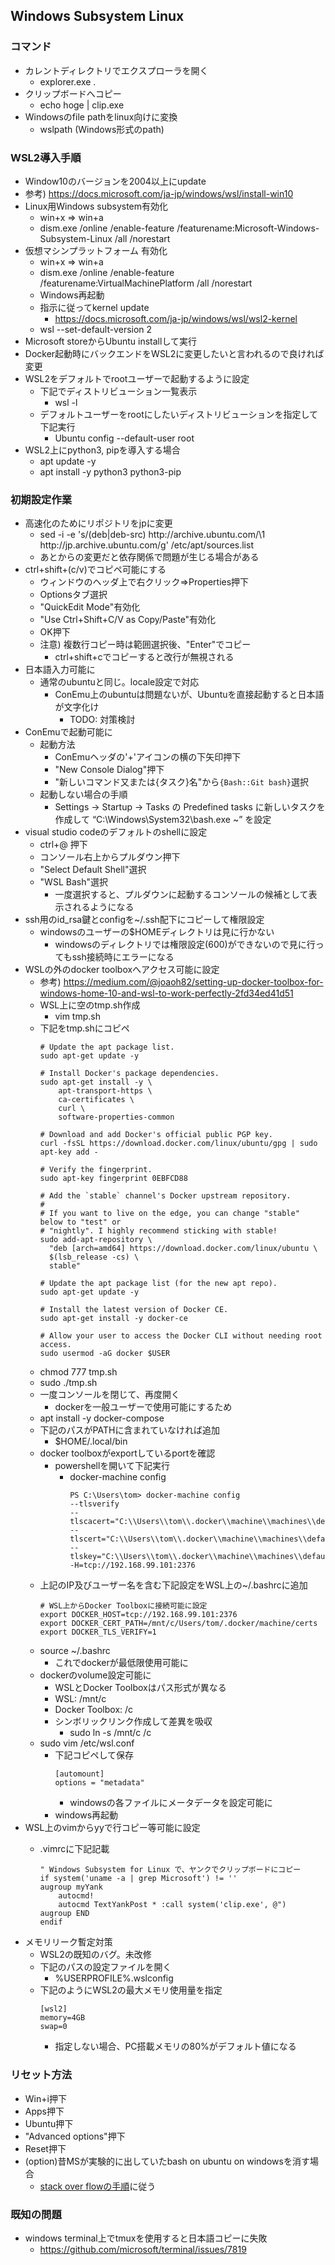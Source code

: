 ## Windows Subsystem Linux

### コマンド

* カレントディレクトリでエクスプローラを開く
  * explorer.exe .
* クリップボードへコピー
  * echo hoge | clip.exe
* Windowsのfile pathをlinux向けに変換
  * wslpath (Windows形式のpath)

### WSL2導入手順

* Window10のバージョンを2004以上にupdate
* 参考) https://docs.microsoft.com/ja-jp/windows/wsl/install-win10
* Linux用Windows subsystem有効化
    * win+x => win+a
    * dism.exe /online /enable-feature /featurename:Microsoft-Windows-Subsystem-Linux /all /norestart
* 仮想マシンプラットフォーム 有効化
    * win+x => win+a
    * dism.exe /online /enable-feature /featurename:VirtualMachinePlatform /all /norestart
    * Windows再起動
    * 指示に従ってkernel update
        * https://docs.microsoft.com/ja-jp/windows/wsl/wsl2-kernel
    * wsl --set-default-version 2
* Microsoft storeからUbuntu installして実行
* Docker起動時にバックエンドをWSL2に変更したいと言われるので良ければ変更
* WSL2をデフォルトでrootユーザーで起動するように設定
    * 下記でディストリビューション一覧表示
        * wsl -l
    * デフォルトユーザーをrootにしたいディストリビューションを指定して下記実行
        * Ubuntu config --default-user root
* WSL2上にpython3, pipを導入する場合
    * apt update -y
    * apt install -y python3 python3-pip

### 初期設定作業

* 高速化のためにリポジトリをjpに変更
    * sed -i -e 's/\(deb\|deb-src\) http:\/\/archive.ubuntu.com/\1 http:\/\/jp.archive.ubuntu.com/g' /etc/apt/sources.list
    * あとからの変更だと依存関係で問題が生じる場合がある
* ctrl+shift+(c/v)でコピペ可能にする
    * ウィンドウのヘッダ上で右クリック=>Properties押下
    * Optionsタブ選択
    * "QuickEdit Mode"有効化
    * "Use Ctrl+Shift+C/V as Copy/Paste"有効化
    * OK押下
    * 注意) 複数行コピー時は範囲選択後、"Enter"でコピー
        * ctrl+shift+cでコピーすると改行が無視される
* 日本語入力可能に
    * 通常のubuntuと同じ。locale設定で対応
        * ConEmu上のubuntuは問題ないが、Ubuntuを直接起動すると日本語が文字化け
            * TODO: 対策検討
* ConEmuで起動可能に
    * 起動方法
        * ConEmuヘッダの'+'アイコンの横の下矢印押下
        * "New Console Dialog"押下
        * "新しいコマンド又または{タスク}名"から`{Bash::Git bash}`選択
    * 起動しない場合の手順
        * Settings -> Startup -> Tasks の Predefined tasks に新しいタスクを作成して “C:\Windows\System32\bash.exe ~” を設定
* visual studio codeのデフォルトのshellに設定
    * ctrl+@ 押下
    * コンソール右上からプルダウン押下
    * "Select Default Shell"選択
    * "WSL Bash"選択
        * 一度選択すると、プルダウンに起動するコンソールの候補として表示されるようになる
* ssh用のid_rsa鍵とconfigを~/.ssh配下にコピーして権限設定
    * windowsのユーザーの$HOMEディレクトリは見に行かない
        * windowsのディレクトリでは権限設定(600)ができないので見に行ってもssh接続時にエラーになる
* WSLの外のdocker toolboxへアクセス可能に設定
    * 参考) https://medium.com/@joaoh82/setting-up-docker-toolbox-for-windows-home-10-and-wsl-to-work-perfectly-2fd34ed41d51
    * WSL上に空のtmp.sh作成
      * vim tmp.sh
    * 下記をtmp.shにコピペ
        ```
        # Update the apt package list.
        sudo apt-get update -y

        # Install Docker's package dependencies.
        sudo apt-get install -y \
            apt-transport-https \
            ca-certificates \
            curl \
            software-properties-common

        # Download and add Docker's official public PGP key.
        curl -fsSL https://download.docker.com/linux/ubuntu/gpg | sudo apt-key add -

        # Verify the fingerprint.
        sudo apt-key fingerprint 0EBFCD88

        # Add the `stable` channel's Docker upstream repository.
        #
        # If you want to live on the edge, you can change "stable" below to "test" or
        # "nightly". I highly recommend sticking with stable!
        sudo add-apt-repository \
          "deb [arch=amd64] https://download.docker.com/linux/ubuntu \
          $(lsb_release -cs) \
          stable"

        # Update the apt package list (for the new apt repo).
        sudo apt-get update -y

        # Install the latest version of Docker CE.
        sudo apt-get install -y docker-ce

        # Allow your user to access the Docker CLI without needing root access.
        sudo usermod -aG docker $USER
        ```
    * chmod 777 tmp.sh
    * sudo ./tmp.sh
    * 一度コンソールを閉じて、再度開く
        * dockerを一般ユーザーで使用可能にするため
    * apt install -y docker-compose
    * 下記のパスがPATHに含まれていなければ追加
        * $HOME/.local/bin
    * docker toolboxがexportしているportを確認
        * powershellを開いて下記実行
            * docker-machine config
                ```
                PS C:\Users\tom> docker-machine config
                --tlsverify
                --tlscacert="C:\\Users\\tom\\.docker\\machine\\machines\\default\\ca.pem"
                --tlscert="C:\\Users\\tom\\.docker\\machine\\machines\\default\\cert.pem"
                --tlskey="C:\\Users\\tom\\.docker\\machine\\machines\\default\\key.pem"
                -H=tcp://192.168.99.101:2376
                ```
    * 上記のIP及びユーザー名を含む下記設定をWSL上の~/.bashrcに追加
        ```
        # WSL上からDocker Toolboxに接続可能に設定
        export DOCKER_HOST=tcp://192.168.99.101:2376
        export DOCKER_CERT_PATH=/mnt/c/Users/tom/.docker/machine/certs
        export DOCKER_TLS_VERIFY=1
        ```
    * source ~/.bashrc
        * これでdockerが最低限使用可能に
    * dockerのvolume設定可能に
        * WSLとDocker Toolboxはパス形式が異なる
        * WSL: /mnt/c
        * Docker Toolbox: /c
        * シンボリックリンク作成して差異を吸収
            * sudo ln -s /mnt/c /c
    * sudo vim /etc/wsl.conf
        * 下記コピペして保存
            ```
            [automount]
            options = "metadata"
            ```
            * windowsの各ファイルにメータデータを設定可能に
        * windows再起動
* WSL上のvimからyyで行コピー等可能に設定
    * .vimrcに下記記載

        ```
        " Windows Subsystem for Linux で、ヤンクでクリップボードにコピー
        if system('uname -a | grep Microsoft') != ''
        augroup myYank
            autocmd!
            autocmd TextYankPost * :call system('clip.exe', @")
        augroup END
        endif
        ```
* メモリリーク暫定対策
    * WSL2の既知のバグ。未改修
    * 下記のパスの設定ファイルを開く
        * %USERPROFILE%\.wslconfig
    * 下記のようにWSL2の最大メモリ使用量を指定
        ```
        [wsl2]
        memory=4GB
        swap=0
        ```
        * 指定しない場合、PC搭載メモリの80%がデフォルト値になる

### リセット方法

* Win+i押下
* Apps押下
* Ubuntu押下
* "Advanced options"押下
* Reset押下
* (option)昔MSが実験的に出していたbash on ubuntu on windowsを消す場合
    * [stack over flowの手順](https://superuser.com/questions/1261110/is-it-possible-to-uninstall-bash-on-ubuntu-on-windows-since-the-latest-updates#answer-1389786)に従う

### 既知の問題

* windows terminal上でtmuxを使用すると日本語コピーに失敗
    * https://github.com/microsoft/terminal/issues/7819